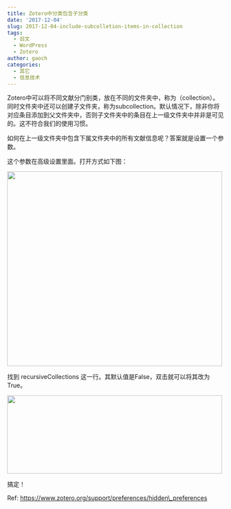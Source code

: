 ```yaml
---
title: Zotero中分类包含子分类
date: '2017-12-04'
slug: 2017-12-04-include-subcolletion-items-in-collection
tags:
  - 旧文
  - WordPress
  - Zotero
author: gaoch
categories:
  - 其它
  - 信息技术
---
```



Zotero中可以将不同文献分门别类，放在不同的文件夹中，称为（collection）。同时文件夹中还可以创建子文件夹，称为subcollection。默认情况下，除非你将对应条目添加到父文件夹中，否则子文件夹中的条目在上一级文件夹中并非是可见的。这不符合我们的使用习惯。

如何在上一级文件夹中包含下属文件夹中的所有文献信息呢？答案就是设置一个参数。

这个参数在高级设置里面。打开方式如下图：

<img src="https://cloudfs-spring.oss-cn-qingdao.aliyuncs.com/bio_spring_uploads/2017/12/advanced-500x453.png" class="alignnone size-medium wp-image-921" sizes="(max-width: 500px) 100vw, 500px" srcset="https://cloudfs-spring.oss-cn-qingdao.aliyuncs.com/bio_spring_uploads/2017/12/advanced-500x453.png 500w, https://cloudfs-spring.oss-cn-qingdao.aliyuncs.com/bio_spring_uploads/2017/12/advanced.png 616w" width="500" height="453" />

找到 recursiveCollections
这一行。其默认值是False，双击就可以将其改为True。

<img src="https://cloudfs-spring.oss-cn-qingdao.aliyuncs.com/bio_spring_uploads/2017/12/advanced-2-500x182.png" class="alignnone size-medium wp-image-922" sizes="(max-width: 500px) 100vw, 500px" srcset="https://cloudfs-spring.oss-cn-qingdao.aliyuncs.com/bio_spring_uploads/2017/12/advanced-2-500x182.png 500w, https://cloudfs-spring.oss-cn-qingdao.aliyuncs.com/bio_spring_uploads/2017/12/advanced-2-768x280.png 768w, https://cloudfs-spring.oss-cn-qingdao.aliyuncs.com/bio_spring_uploads/2017/12/advanced-2.png 931w" width="500" height="182" />

搞定！

Ref: https://www.zotero.org/support/preferences/hidden\_preferences
